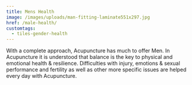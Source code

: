 ```yaml
---
title: Mens Health
image: /images/uploads/man-fitting-laminate551x297.jpg
href: /male-health/
customtags:
  - tiles-gender-health
---
```

With a complete approach, Acupuncture has much to offer Men. In Acupuncture it is understood that balance is the key to physical and emotional health & resilience.  Difficulties with injury, emotions & sexual performance and fertility as well as other more specific issues are helped every day with Acupuncture.